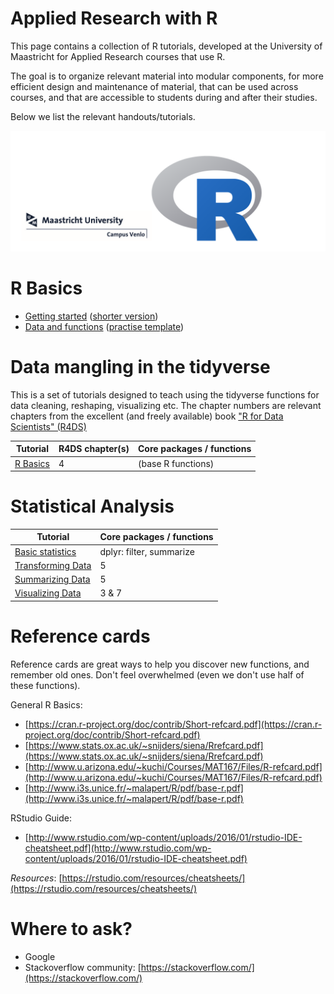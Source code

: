 Applied Research with R
============

This page contains a collection of R tutorials, developed at the University of Maastricht for Applied Research courses that use R. 

The goal is to organize relevant material into modular components, for more efficient design and maintenance of material, that can be used across courses, and that are accessible to students during and after their studies.

Below we list the relevant handouts/tutorials.

![](./pics/venlorlogo.PNG)



# R Basics

* [Getting started](tutorials/R_basics_1_getting_started.md) ([shorter version](tutorials/R_basics_1_getting_started_short.md))
* [Data and functions](tutorials/R_basics_2_data_and_functions.md) ([practise template](practise/R_basics_2_data_and_functions_practise.Rmd))

# Data mangling in the tidyverse

This is a set of tutorials designed to teach using the tidyverse functions for data cleaning, reshaping, visualizing etc.
The chapter numbers are relevant chapters from the excellent (and freely available) book ["R for Data Scientists" (R4DS)](http://r4ds.had.co.nz/)

| Tutorial | R4DS chapter(s) | Core packages / functions |
|----|---|---|
| [R Basics](inputs/Assignments-tutorial-1-sol.html) | 4 | (base R functions) |


# Statistical Analysis

| Tutorial | Core packages / functions |
|----|---|
| [Basic statistics](inputs/Assignments-2.html) | dplyr: filter, summarize |
| [Transforming Data]() | 5 | dplyr: filter, select, arrange, mutate | 
| [Summarizing Data]() | 5 | dplyr: group_by, summarize |
| [Visualizing Data]() | 3 & 7 | ggplot2  |

# Reference cards

Reference cards are great ways to help you discover new functions, and remember old ones.
Don't feel overwhelmed (even we don't use half of these functions).

General R Basics:

+ [https://cran.r-project.org/doc/contrib/Short-refcard.pdf](https://cran.r-project.org/doc/contrib/Short-refcard.pdf)
+ [https://www.stats.ox.ac.uk/~snijders/siena/Rrefcard.pdf](https://www.stats.ox.ac.uk/~snijders/siena/Rrefcard.pdf)
+ [http://www.u.arizona.edu/~kuchi/Courses/MAT167/Files/R-refcard.pdf](http://www.u.arizona.edu/~kuchi/Courses/MAT167/Files/R-refcard.pdf)
+ [http://www.i3s.unice.fr/~malapert/R/pdf/base-r.pdf](http://www.i3s.unice.fr/~malapert/R/pdf/base-r.pdf)

RStudio Guide:

+ [http://www.rstudio.com/wp-content/uploads/2016/01/rstudio-IDE-cheatsheet.pdf](http://www.rstudio.com/wp-content/uploads/2016/01/rstudio-IDE-cheatsheet.pdf)

_Resources_: [https://rstudio.com/resources/cheatsheets/](https://rstudio.com/resources/cheatsheets/)

# Where to ask?

+ Google
+ Stackoverflow community: [https://stackoverflow.com/](https://stackoverflow.com/)
